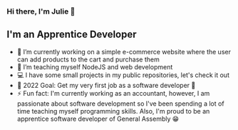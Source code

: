 ### Hi there, I'm Julie 👋

## I'm an Apprentice Developer

- 🔭 I’m currently working on a simple e-commerce website where the user can add products to the cart and purchase them
- 🌱 I’m teaching myself NodeJS and web development
- 💻 I have some small projects in my public repositories, let's check it out
- 🥅 2022 Goal: Get my very first job as a software developer 🙏
- ⚡ Fun fact: I'm currently working as an accountant, however, I am passionate about software development so I've been spending a lot of time teaching myself programming skills. Also, I'm proud to be an apprentice software developer of General Assembly 😁
